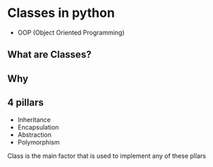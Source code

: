 # Classes in python
- OOP (Object Oriented Programming)
## What are Classes?

## Why

## 4 pillars
- Inheritance
- Encapsulation
- Abstraction
- Polymorphism

Class is the main factor that is used to implement any of these pllars